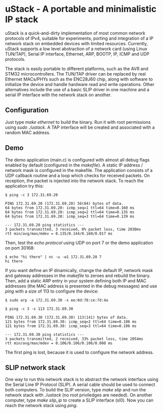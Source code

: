 # uStack - A portable and minimalistic IP stack

uStack is a quick-and-dirty implementation of most common network protocols of IPv4, suitable for experiments, porting and integration of a IP network stack on embedded devices with limited resources. Currently, uStack supports a low level abstraction of a network card (using Linux TUN/TAP), Serial IP interface, Ethernet, ARP, BOOTP, IP, ICMP and UDP protocols.

The stack is easily portable to different platforms, such as the AVR and STM32 microcontrollers. The TUN/TAP driver can be replaced by real Ethernet MACs/PHYs such as the ENC28J60 chip, along with software to initialize the device and handle hardware read and write operations. Other alternatives include the use of a basic SLIP driver in one machine and a serial IP interface with the network stack on another.

## Configuration

Just type *make ethernet* to build the binary. Run it with root permissions using *sudo ./ustack*. A TAP interface will be created and associated with a random MAC address.

## Demo

The demo application (main.c) is configured with almost all debug flags enabled by default (configured in the *makefile*). A static IP address / network mask is configured in the makefile. The application consists of a UDP callback routine and a loop which checks for received packets. On reception, the packet is injected into the network stack. To reach the application try this:

    $ ping -c 3 172.31.69.20

    PING 172.31.69.20 (172.31.69.20) 56(84) bytes of data.
    64 bytes from 172.31.69.20: icmp_seq=1 ttl=64 time=0.160 ms
    64 bytes from 172.31.69.20: icmp_seq=2 ttl=64 time=0.135 ms
    64 bytes from 172.31.69.20: icmp_seq=3 ttl=64 time=0.139 ms

    --- 172.31.69.20 ping statistics ---
    3 packets transmitted, 3 received, 0% packet loss, time 2030ms
    rtt min/avg/max/mdev = 0.135/0.144/0.160/0.017 ms

Then, test the *echo protocol* using UDP on port 7  or the demo application on port 30168:

    $ echo "hi there" | nc -u -w1 172.31.69.20 7
    hi there

If you want define an IP dinamically, change the default IP, network mask and gateway addresses in the *makefile* to zeroes and rebuild the binary. Then, add a static ARP entry in your system defining both IP and MAC addresses (the MAC address is presented in the debug messages) and use *ping* with a size of 113 to configure the device:

    $ sudo arp -a 172.31.69.30 -s ee:0d:78:ce:7d:4a

    $ ping -c 3 -s 113 172.31.69.30

    PING 172.31.69.30 (172.31.69.30) 113(141) bytes of data.
    121 bytes from 172.31.69.30: icmp_seq=2 ttl=64 time=0.106 ms
    121 bytes from 172.31.69.30: icmp_seq=3 ttl=64 time=0.106 ms

    --- 172.31.69.30 ping statistics ---
    3 packets transmitted, 2 received, 33% packet loss, time 2054ms
    rtt min/avg/max/mdev = 0.106/0.106/0.106/0.000 ms

The first ping is lost, because it is used to configure the network address.

## SLIP network stack

One way to run this network stack is to abstract the network interface using the Serial Line IP Protocol (SLIP). A serial cable should be used to connect both computers. To build the SLIP version, type *make slip* and run the network stack with *./ustack* (no root priviledges are needed). On another computer, type *make slip_ip* to create a SLIP interface (sl0). Now you can reach the network stack using *ping*.
